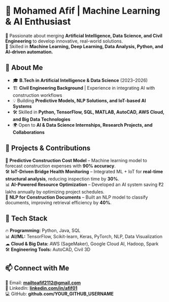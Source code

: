# 👋 Mohamed Afif | Machine Learning & AI Enthusiast  

🚀 Passionate about merging **Artificial Intelligence, Data Science, and Civil Engineering** to develop innovative, real-world solutions.  
🎯 Skilled in **Machine Learning, Deep Learning, Data Analysis, Python, and AI-driven automation.**  

## 🔹 About Me  
- 🎓 **B.Tech in Artificial Intelligence & Data Science** (2023–2026)  
- 🏗 **Civil Engineering Background** | Experience in integrating AI with construction workflows  
- 💡 Building **Predictive Models, NLP Solutions, and IoT-based AI Systems**  
- 🛠 Skilled in **Python, TensorFlow, SQL, MATLAB, AutoCAD, AWS Cloud, and Big Data Technologies**  
- 🌍 Open to **AI & Data Science Internships, Research Projects, and Collaborations**  

## 🔹 Projects & Contributions  
🚀 **Predictive Construction Cost Model** – Machine learning model to forecast construction expenses with **90% accuracy**.  
🛠 **IoT-Driven Bridge Health Monitoring** – Integrated ML + IoT for **real-time structural analysis**, reducing inspection time by **30%**.  
📊 **AI-Powered Resource Optimization** – Developed an AI system saving ₹2 lakhs annually by optimizing project schedules.  
📝 **NLP for Construction Documents** – Built an NLP model to classify documents, improving retrieval efficiency by **40%**.  

## 🔹 Tech Stack  
🔥 **Programming:** Python, Java, SQL  
📊 **AI/ML:** TensorFlow, Scikit-learn, Keras, PyTorch, NLP, Data Visualization  
☁ **Cloud & Big Data:** AWS (SageMaker), Google Cloud AI, Hadoop, Spark  
🛠 **Engineering Tools:** AutoCAD, Civil 3D  

## 📫 Connect with Me  
📧 Email: **mailtoafif2112@gmail.com**  
🔗 LinkedIn: **[linkedin.com/in/afif01](http://linkedin.com/in/afif01)**  
💻 GitHub: **github.com/YOUR_GITHUB_USERNAME**  
